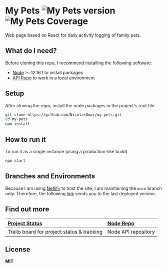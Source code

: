 # My Pets ![My Pets version](https://img.shields.io/github/package-json/v/nicolasomar/my-pets?color=success&label=%20&style=flat-square) ![My Pets Coverage](https://img.shields.io/codecov/c/github/nicolasomar/my-pets?label=%20&logo=codecov&style=flat-square)
Web page based on React for daily activity logging of family pets.

## What do I need?
Before cloning this repo, I recommend installing the following software:
- [Node](https://nodejs.org/en/download/) >=12.16.1 to install packages
- [API Repo](https://github.com/NicolasOmar/my-pets-api) to work in a local environment

## Setup
After cloning the repo, install the node packages in the project's root file.
```sh
git clone https://github.com/NicolasOmar/my-pets.git
cd my-pets
npm install
```

## How to run it
To run it as a single instance (using a production-like build)
```sh
npm start
```

## Branches and Environments
Because I am using [Netlify](https://netlify.com/) to host the site, I am maintaining the `main` branch only.
Therefore, the following [link](https://my-pets-prod.netlify.app) sends you to the last deployed version.

## Find out more
| [Project Status](https://trello.com/b/79XvwOYa/mypets) | [Node Repo](https://github.com/NicolasOmar/my-pets-api) |
| :--- | :--- |
| Trello board for project status & tracking | Node API repository

## License
**MIT**